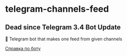 # telegram-channels-feed
## Dead since Telegram 3.4 Bot Update

:rocket: Telegram bot that makes one feed from given channels

[Справка по боту](/bot/resources/info/help.md)
